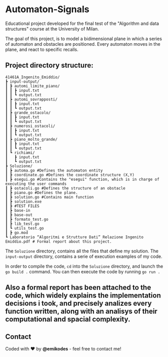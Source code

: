 # Automaton-Signals
Educational project developed for the final test of the "Algorithm and data structures" course at the University of Milan.

The goal of this project, is to model a bidimensional plane in which a series of automaton and obstacles are positioned.
Every automaton moves in the plane, and react to specific recalls.

## Project directory structure:
```
41461A_Ingenito_Emiddio/
┣ input-output/
┃ ┣ automi_limite_piano/
┃ ┃ ┣ input.txt
┃ ┃ ┗ output.txt
┃ ┣ automi_sovrapposti/
┃ ┃ ┣ input.txt
┃ ┃ ┗ output.txt
┃ ┣ grande_ostacolo/
┃ ┃ ┣ input.txt
┃ ┃ ┗ output.txt
┃ ┣ numerosi_ostacoli/
┃ ┃ ┣ input.txt
┃ ┃ ┗ output.txt
┃ ┣ piano_molto_grande/
┃ ┃ ┣ input.txt
┃ ┃ ┗ output.txt
┃ ┗ richiami/
┃   ┣ input.txt
┃   ┗ output.txt
┣ Soluzione/
┃ ┣ automa.go #Defines the automaton entity
┃ ┣ coordinate.go #Defines the coordinate structure (X,Y)
┃ ┣ esegui.go #Contains the "esegui" function, which is in charge of executing the user commands
┃ ┣ ostacoli.go #Defines the structure of an obstacle
┃ ┣ piano.go #Defines the plane.
┃ ┣ solution.go #Contains main function
┃ ┣ solution.exe
┃ ┣ #TEST FILES
┃ ┣ base-in
┃ ┣ base-out
┃ ┣ formato_test.go
┃ ┣ lib_test.go
┃ ┗ utils_test.go
┃ ┣ go.mod
┗ Laboratorio “Algoritmi e Strutture Dati” Relazione Ingenito Emiddio.pdf # Formal report about this project.
```
The ```Soluzione``` directory, contains all the files that define my solution.
The ```input-output``` directory, contains a serie of execution examples of my code.


In order to compile the code, ```cd``` into the ```Soluzione``` directory, and launch the ```go build .``` command. You can then execute the code by running ```go run .```


Also a formal report has been attached to the code, which widely explains the implementation decisions i took, and precisely analizes every function written, along with an analisys of their computational and spacial complexity.
---
## Contact

Coded with ❤️ by **@emikodes** - feel free to contact me!
